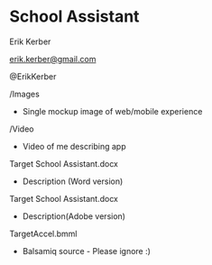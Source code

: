 # School Assistant

Erik Kerber

erik.kerber@gmail.com

@ErikKerber

/Images
* Single mockup image of web/mobile experience

/Video
* Video of me describing app

Target School Assistant.docx
* Description (Word version)

Target School Assistant.docx
* Description(Adobe version)

TargetAccel.bmml
* Balsamiq source - Please ignore :)
